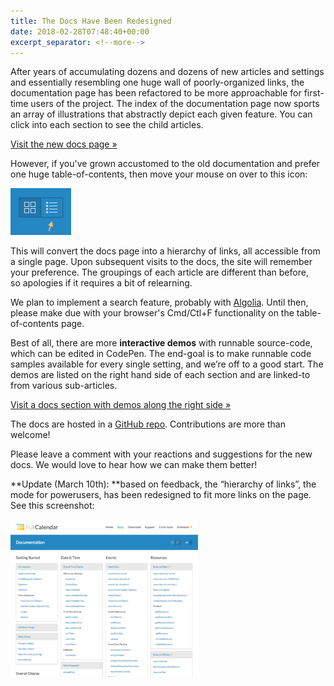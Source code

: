 ```yaml
---
title: The Docs Have Been Redesigned
date: 2018-02-28T07:48:40+00:00
excerpt_separator: <!--more-->
---
```


After years of accumulating dozens and dozens of new articles and settings and essentially resembling one huge wall of poorly-organized links, the documentation page has been refactored to be more approachable for first-time users of the project.<!--more--> The index of the documentation page now sports an array of illustrations that abstractly depict each given feature. You can click into each section to see the child articles.

[Visit the new docs page »](https://fullcalendar.io/docs)

However, if you've grown accustomed to the old documentation and prefer one huge table-of-contents, then move your mouse on over to this icon:

<img class="alignnone size-full wp-image-299" src="/assets/images/blog/2018/02/docs-toc-icon.png" alt="" width="97" height="75" />

This will convert the docs page into a hierarchy of links, all accessible from a single page. Upon subsequent visits to the docs, the site will remember your preference. The groupings of each article are different than before, so apologies if it requires a bit of relearning.

We plan to implement a search feature, probably with [Algolia](https://www.algolia.com/). Until then, please make due with your browser's Cmd/Ctl+F functionality on the table-of-contents page.

Best of all, there are more **interactive demos** with runnable source-code, which can be edited in CodePen. The end-goal is to make runnable code samples available for every single setting, and we&#8217;re off to a good start. The demos are listed on the right hand side of each section and are linked-to from various sub-articles.

[Visit a docs section with demos along the right side »](https://fullcalendar.io/docs/event-dragging-resizing)

The docs are hosted in a <a href="https://github.com/fullcalendar/fullcalendar-site-static" target="_blank">GitHub repo</a>. Contributions are more than welcome!

Please leave a comment with your reactions and suggestions for the new docs. We would love to hear how we can make them better!

**Update (March 10th): **based on feedback, the &#8220;hierarchy of links&#8221;, the mode for powerusers, has been redesigned to fit more links on the page. See this screenshot:

[<img class="alignleft wp-image-312 size-medium" src="/assets/images/blog/2018/02/Screen-Shot-2018-03-10-at-11.04.18-PM-300x252.png" width="300" height="252" sizes="(max-width: 300px) 100vw, 300px" />](https://fullcalendar.io/docs#toc)
